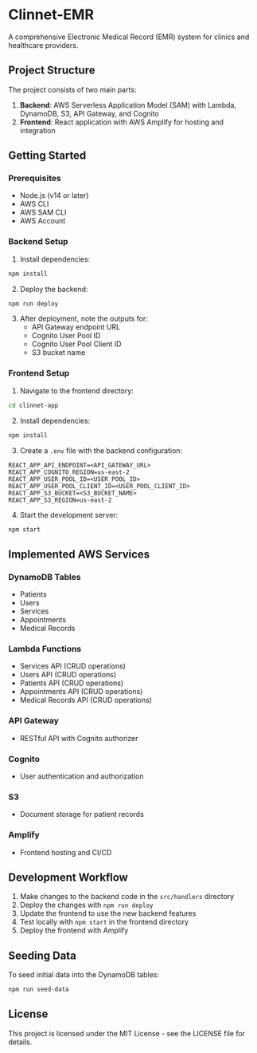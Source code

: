 # Clinnet-EMR

A comprehensive Electronic Medical Record (EMR) system for clinics and healthcare providers.

## Project Structure

The project consists of two main parts:

1. **Backend**: AWS Serverless Application Model (SAM) with Lambda, DynamoDB, S3, API Gateway, and Cognito
2. **Frontend**: React application with AWS Amplify for hosting and integration

## Getting Started

### Prerequisites

- Node.js (v14 or later)
- AWS CLI
- AWS SAM CLI
- AWS Account

### Backend Setup

1. Install dependencies:

```bash
npm install
```

2. Deploy the backend:

```bash
npm run deploy
```

3. After deployment, note the outputs for:
   - API Gateway endpoint URL
   - Cognito User Pool ID
   - Cognito User Pool Client ID
   - S3 bucket name

### Frontend Setup

1. Navigate to the frontend directory:

```bash
cd clinnet-app
```

2. Install dependencies:

```bash
npm install
```

3. Create a `.env` file with the backend configuration:

```
REACT_APP_API_ENDPOINT=<API_GATEWAY_URL>
REACT_APP_COGNITO_REGION=us-east-2
REACT_APP_USER_POOL_ID=<USER_POOL_ID>
REACT_APP_USER_POOL_CLIENT_ID=<USER_POOL_CLIENT_ID>
REACT_APP_S3_BUCKET=<S3_BUCKET_NAME>
REACT_APP_S3_REGION=us-east-2
```

4. Start the development server:

```bash
npm start
```

## Implemented AWS Services

### DynamoDB Tables
- Patients
- Users
- Services
- Appointments
- Medical Records

### Lambda Functions
- Services API (CRUD operations)
- Users API (CRUD operations)
- Patients API (CRUD operations)
- Appointments API (CRUD operations)
- Medical Records API (CRUD operations)

### API Gateway
- RESTful API with Cognito authorizer

### Cognito
- User authentication and authorization

### S3
- Document storage for patient records

### Amplify
- Frontend hosting and CI/CD

## Development Workflow

1. Make changes to the backend code in the `src/handlers` directory
2. Deploy the changes with `npm run deploy`
3. Update the frontend to use the new backend features
4. Test locally with `npm start` in the frontend directory
5. Deploy the frontend with Amplify

## Seeding Data

To seed initial data into the DynamoDB tables:

```bash
npm run seed-data
```

## License

This project is licensed under the MIT License - see the LICENSE file for details.